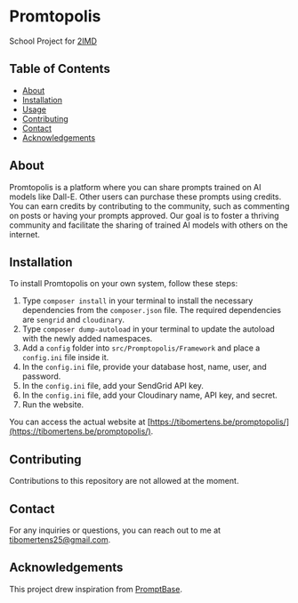 # Promtopolis

School Project for [2IMD](https://www.thomasmore.be/en/ba-xd)

## Table of Contents

- [About](#about)
- [Installation](#installation)
- [Usage](#usage)
- [Contributing](#contributing)
- [Contact](#contact)
- [Acknowledgements](#acknowledgements)

## About

Promtopolis is a platform where you can share prompts trained on AI models like Dall-E. Other users can purchase these prompts using credits. You can earn credits by contributing to the community, such as commenting on posts or having your prompts approved. Our goal is to foster a thriving community and facilitate the sharing of trained AI models with others on the internet.

## Installation

To install Promtopolis on your own system, follow these steps:

1. Type `composer install` in your terminal to install the necessary dependencies from the `composer.json` file. The required dependencies are `sengrid` and `cloudinary`.
2. Type `composer dump-autoload` in your terminal to update the autoload with the newly added namespaces.
3. Add a `config` folder into `src/Promptopolis/Framework` and place a `config.ini` file inside it.
4. In the `config.ini` file, provide your database host, name, user, and password.
5. In the `config.ini` file, add your SendGrid API key.
6. In the `config.ini` file, add your Cloudinary name, API key, and secret.
7. Run the website.

You can access the actual website at [https://tibomertens.be/promptopolis/](https://tibomertens.be/promptopolis/).

## Contributing

Contributions to this repository are not allowed at the moment.

## Contact

For any inquiries or questions, you can reach out to me at <tibomertens25@gmail.com>.

## Acknowledgements

This project drew inspiration from [PromptBase](https://promptbase.com).
